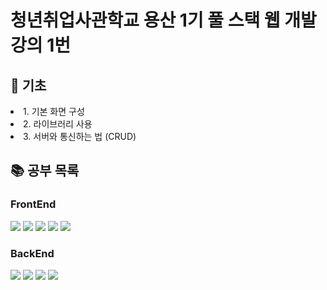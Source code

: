 # 청년취업사관학교 용산 1기 풀 스택 웹 개발 강의 1번

## 📃 기초 
<li>1. 기본 화면 구성 </li>
<li>2. 라이브러리 사용 </li>
<li>3. 서버와 통신하는 법 (CRUD)</li>


## 📚 공부 목록
### FrontEnd
<span>
<img src="https://img.shields.io/badge/html5-E34F26?style=for-the-badge&logo=html5&logoColor=white" />
<img src="https://img.shields.io/badge/JavaScript-F7DF1E?style=for-the-badge&logo=JavaScript&logoColor=white"/>
<img src="https://img.shields.io/badge/jQuery-0769AD?style=for-the-badge&logo=jQuery&logoColor=white" />
<img src="https://img.shields.io/badge/css-1572B6?style=for-the-badge&logo=css3&logoColor=white" />
<img src="https://img.shields.io/badge/TypeScript-3178C6?style=for-the-badge&logo=TypeScript&logoColor=white" />
</span>

### BackEnd
<span>
<img src="https://img.shields.io/badge/Node.js-339933?style=for-the-badge&logo=Node.js&logoColor=white" />
<img src="https://img.shields.io/badge/jQuery-0769AD?style=for-the-badge&logo=jQuery&logoColor=white" />
<img src="https://img.shields.io/badge/Sequelize-52B0E7?style=for-the-badge&logo=Sequelize&logoColor=white" />
<img src="https://img.shields.io/badge/MySQL-4479A1?style=for-the-badge&logo=MySQL&logoColor=white" />
</span>
  
